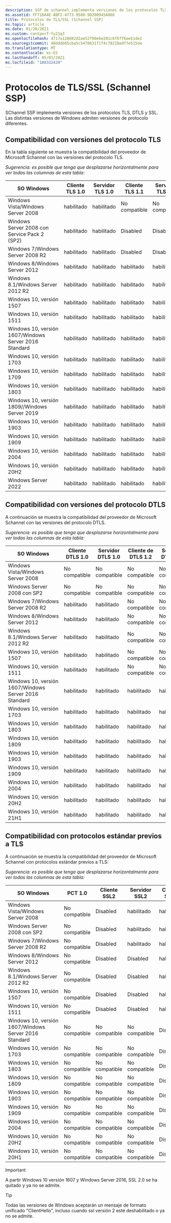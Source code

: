 ```yaml
---
description: SSP de schannel implementa versiones de los protocolos TLS, DTLS y SSL. Las distintas versiones de Windows admiten versiones de protocolo diferentes.
ms.assetid: FF716A4E-ABF2-4773-9588-9D200945A866
title: Protocolos de TLS/SSL (Schannel SSP)
ms.topic: article
ms.date: 01/20/2021
ms.custom: contperf-fy21q3
ms.openlocfilehash: 4717a128602d2ae52f90e6e201c6f6ff6aeb1de2
ms.sourcegitcommit: 40dddb65cba5c5470631f1f4c78218edf7e515de
ms.translationtype: MT
ms.contentlocale: es-ES
ms.lasthandoff: 05/01/2021
ms.locfileid: "108332420"
---
```

# <a name="protocols-in-tlsssl-schannel-ssp"></a>Protocolos de TLS/SSL (Schannel SSP)

SChannel SSP implementa versiones de los protocolos TLS, DTLS y SSL. Las distintas versiones de Windows admiten versiones de protocolo diferentes.

## <a name="tls-protocol-version-support"></a>Compatibilidad con versiones del protocolo TLS

En la tabla siguiente se muestra la compatibilidad del proveedor de Microsoft Schannel con las versiones del protocolo TLS.

*Sugerencia: es posible que tenga que desplazarse horizontalmente para ver todas las columnas de esta tabla:*

| SO Windows | Cliente TLS 1.0 | Servidor TLS 1.0 | Cliente TLS 1.1 | Servidor TLS 1.1 | Cliente TLS 1.2 | Servidor TLS 1.2 | Cliente TLS 1.3 | Servidor TLS 1.3 |
|-----|-----|-----|-----|-----|-----|-----|-----|-----|
| Windows Vista/Windows Server 2008                     | habilitado        | habilitado        | No compatible  | No compatible  | No compatible  | No compatible  | No compatible  | No compatible  |
| Windows Server 2008 con Service Pack 2 (SP2)         | habilitado        | habilitado        | Disabled       | Disabled       | Disabled       | Disabled       | No compatible  | No compatible  |
| Windows 7/Windows Server 2008 R2                      | habilitado        | habilitado        | Disabled       | Disabled       | Disabled       | Disabled       | No compatible  | No compatible  |
| Windows 8/Windows Server 2012                         | habilitado        | habilitado        | habilitado        | habilitado        | habilitado        | habilitado        | No compatible  | No compatible  |
| Windows 8.1/Windows Server 2012 R2                    | habilitado        | habilitado        | habilitado        | habilitado        | habilitado        | habilitado        | No compatible  | No compatible  |
| Windows 10, versión 1507                              | habilitado        | habilitado        | habilitado        | habilitado        | habilitado        | habilitado        | No compatible  | No compatible  |
| Windows 10, versión 1511                              | habilitado        | habilitado        | habilitado        | habilitado        | habilitado        | habilitado        | No compatible  | No compatible  |
| Windows 10, versión 1607/Windows Server 2016 Standard | habilitado        | habilitado        | habilitado        | habilitado        | habilitado        | habilitado        | No compatible  | No compatible  |
| Windows 10, versión 1703                              | habilitado        | habilitado        | habilitado        | habilitado        | habilitado        | habilitado        | No compatible  | No compatible  |
| Windows 10, versión 1709                              | habilitado        | habilitado        | habilitado        | habilitado        | habilitado        | habilitado        | No compatible  | No compatible  |
| Windows 10, versión 1803                              | habilitado        | habilitado        | habilitado        | habilitado        | habilitado        | habilitado        | No compatible  | No compatible  |
| Windows 10, versión 1809//Windows Server 2019                              | habilitado        | habilitado        | habilitado        | habilitado        | habilitado        | habilitado        | No compatible  | No compatible  |
| Windows 10, versión 1903                              | habilitado        | habilitado        | habilitado        | habilitado        | habilitado        | habilitado        | No compatible  | No compatible  |
| Windows 10, versión 1909                              | habilitado        | habilitado        | habilitado        | habilitado        | habilitado        | habilitado        | No compatible  | No compatible  | 
| Windows 10, versión 2004                              | habilitado        | habilitado        | habilitado        | habilitado        | habilitado        | habilitado        | No compatible  | No compatible  |
| Windows 10, versión 20H2                              | habilitado        | habilitado        | habilitado        | habilitado        | habilitado        | habilitado        | No compatible  | No compatible  |
| Windows Server 2022                              | habilitado        | habilitado        | habilitado        | habilitado        | habilitado        | habilitado        | habilitado        | habilitado        |


## <a name="dtls-protocol-version-support"></a>Compatibilidad con versiones del protocolo DTLS

A continuación se muestra la compatibilidad del proveedor de Microsoft Schannel con las versiones del protocolo DTLS.

*Sugerencia: es posible que tenga que desplazarse horizontalmente para ver todas las columnas de esta tabla:*

| SO Windows                                            | Cliente DTLS 1.0 | Servidor DTLS 1.0 | Cliente de DTLS 1.2 | Servidor DTLS 1.2 |
|-------------------------------------------------------|-----------------|-----------------|-----------------|-----------------|
| Windows Vista/Windows Server 2008                     | No compatible   | No compatible   | No compatible   | No compatible   |
| Windows Server 2008 con SP2                          | No compatible   | No compatible   | No compatible   | No compatible   |
| Windows 7/Windows Server 2008 R2                      | habilitado         | habilitado         | No compatible   | No compatible   |
| Windows 8/Windows Server 2012                         | habilitado         | habilitado         | No compatible   | No compatible   |
| Windows 8.1/Windows Server 2012 R2                    | habilitado         | habilitado         | No compatible   | No compatible   |
| Windows 10, versión 1507                              | habilitado         | habilitado         | No compatible   | No compatible   |
| Windows 10, versión 1511                              | habilitado         | habilitado         | No compatible   | No compatible   |
| Windows 10, versión 1607/Windows Server 2016 Standard | habilitado         | habilitado         | habilitado         | habilitado         |
| Windows 10, versión 1703                              | habilitado         | habilitado         | habilitado         | habilitado         |
| Windows 10, versión 1803                              | habilitado         | habilitado         | habilitado         | habilitado         |
| Windows 10, versión 1809                              | habilitado         | habilitado         | habilitado         | habilitado         |
| Windows 10, versión 1903                              | habilitado         | habilitado         | habilitado         | habilitado         |
| Windows 10, versión 1909                              | habilitado         | habilitado         | habilitado         | habilitado         |
| Windows 10, versión 2004                              | habilitado         | habilitado         | habilitado         | habilitado         |
| Windows 10, versión 20H2                              | habilitado         | habilitado         | habilitado         | habilitado         |
| Windows 10, versión 21H1                              | habilitado         | habilitado         | habilitado         | habilitado         |

## <a name="pre-tls-standard-protocols-support"></a>Compatibilidad con protocolos estándar previos a TLS

A continuación se muestra la compatibilidad del proveedor de Microsoft Schannel con protocolos estándar previos a TLS:

*Sugerencia: es posible que tenga que desplazarse horizontalmente para ver todas las columnas de esta tabla:*

| SO Windows                                            | PCT 1.0       | Cliente SSL2   | Servidor SSL2   | Cliente SSL3 | Servidor SSL3 |
|-------------------------------------------------------|---------------|---------------|---------------|-------------|-------------|
| Windows Vista/Windows Server 2008                     | No compatible | Disabled      | habilitado       | habilitado     | habilitado     |
| Windows Server 2008 con SP2                          | No compatible | Disabled      | habilitado       | habilitado     | habilitado     |
| Windows 7/Windows Server 2008 R2                      | No compatible | Disabled      | habilitado       | habilitado     | habilitado     |
| Windows 8/Windows Server 2012                         | No compatible | Disabled      | Disabled      | habilitado     | habilitado     |
| Windows 8.1/Windows Server 2012 R2                    | No compatible | Disabled      | Disabled      | habilitado     | habilitado     |
| Windows 10, versión 1507                              | No compatible | Disabled      | Disabled      | habilitado     | habilitado     |
| Windows 10, versión 1511                              | No compatible | Disabled      | Disabled      | habilitado     | habilitado     |
| Windows 10, versión 1607/Windows Server 2016 Standard | No compatible | No compatible | No compatible | Disabled    | Disabled    |
| Windows 10, versión 1703                              | No compatible | No compatible | No compatible | Disabled    | Disabled    |
| Windows 10, versión 1803                              | No compatible | No compatible | No compatible | Disabled    | Disabled    |
| Windows 10, versión 1809                              | No compatible | No compatible | No compatible | Disabled    | Disabled    |
| Windows 10, versión 1903                              | No compatible | No compatible | No compatible | Disabled    | Disabled    |
| Windows 10, versión 1909                              | No compatible | No compatible | No compatible | Disabled    | Disabled    |
| Windows 10, versión 2004                              | No compatible | No compatible | No compatible | Disabled    | Disabled    |
| Windows 10, versión 20H2                              | No compatible | No compatible | No compatible | Disabled    | Disabled    |
| Windows 10, versión 20H1                              | No compatible | No compatible | No compatible | Disabled    | Disabled    |


> [!IMPORTANT]
> A partir Windows 10 versión 1607 y Windows Server 2016, SSL 2.0 se ha quitado y ya no se admite.

> [!TIP]  
> Todas las versiones de Windows aceptarán un mensaje de formato unificado "ClientHello", incluso cuando ssl versión 2 esté deshabilitado o ya no se admite.
